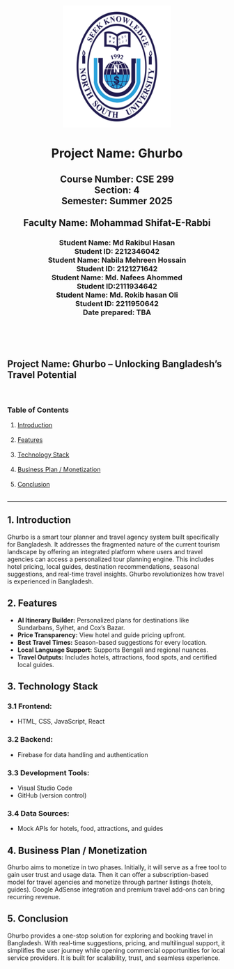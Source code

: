 
<p align="center"> 
  <img width="250" height="280" src="image/NSU_Logo.png">
</p>                                        

<h1 align="center">Project Name: Ghurbo</h1>
<h2 align ="center">Course Number: CSE 299<br>
Section: 4 <br>
Semester: Summer 2025<br><br>
Faculty Name: Mohammad Shifat-E-Rabbi</h2>

<h3 align="center">Student Name: Md Rakibul Hasan<br>
Student ID: 2212346042 <br>
Student Name: Nabila Mehreen Hossain<br>
Student ID: 2121271642<br>
Student Name: Md. Nafees Ahommed<br>
Student ID:2111934642 <br>
Student Name: Md. Rokib hasan Oli<br>
Student ID: 2211950642<br>
Date prepared: TBA </h3><br><br><br>

<h2>Project Name: Ghurbo – Unlocking Bangladesh’s Travel Potential</h2><br>

<h3 id="table-of-contents">Table of Contents</h3>
<ol>
  <a href="#introduction"><li>Introduction</li></a><br>
  <a href="#features"><li>Features</li></a><br>
  <a href="#technology"><li>Technology Stack</li></a><br>
  <a href="#businessplan"><li>Business Plan / Monetization</li></a><br>
  <a href="#conclusion"><li>Conclusion</li></a><br>
</ol>
<hr>

<h2 id="introduction">1. Introduction</h2>
<p>
Ghurbo is a smart tour planner and travel agency system built specifically for Bangladesh. 
It addresses the fragmented nature of the current tourism landscape by offering an integrated platform 
where users and travel agencies can access a personalized tour planning engine. This includes hotel pricing, 
local guides, destination recommendations, seasonal suggestions, and real-time travel insights. 
Ghurbo revolutionizes how travel is experienced in Bangladesh.
</p>

<h2 id="features">2. Features</h2>
<ul>
  <li><strong>AI Itinerary Builder:</strong> Personalized plans for destinations like Sundarbans, Sylhet, and Cox’s Bazar.</li>
  <li><strong>Price Transparency:</strong> View hotel and guide pricing upfront.</li>
  <li><strong>Best Travel Times:</strong> Season-based suggestions for every location.</li>
  <li><strong>Local Language Support:</strong> Supports Bengali and regional nuances.</li>
  <li><strong>Travel Outputs:</strong> Includes hotels, attractions, food spots, and certified local guides.</li>
</ul>

<h2 id="technology">3. Technology Stack</h2>
<h3>3.1 Frontend:</h3>
<ul>
  <li>HTML, CSS, JavaScript, React</li>
</ul>
<h3>3.2 Backend:</h3>
<ul>
  <li>Firebase for data handling and authentication</li>
</ul>
<h3>3.3 Development Tools:</h3>
<ul>
  <li>Visual Studio Code</li>
  <li>GitHub (version control)</li>
</ul>
<h3>3.4 Data Sources:</h3>
<ul>
  <li>Mock APIs for hotels, food, attractions, and guides</li>
</ul>

<h2 id="businessplan">4. Business Plan / Monetization</h2>
<p>
Ghurbo aims to monetize in two phases. Initially, it will serve as a free tool to gain user trust and usage data.
Then it can offer a subscription-based model for travel agencies and monetize through partner listings (hotels, guides).
Google AdSense integration and premium travel add-ons can bring recurring revenue.
</p>

<h2 id="conclusion">5. Conclusion</h2>
<p>
Ghurbo provides a one-stop solution for exploring and booking travel in Bangladesh. 
With real-time suggestions, pricing, and multilingual support, it simplifies the user journey while opening 
commercial opportunities for local service providers. It is built for scalability, trust, and seamless experience.
</p>
